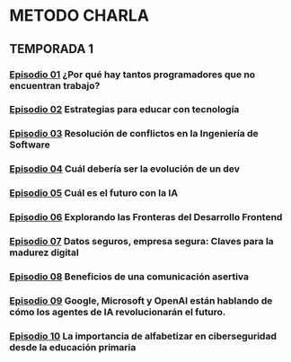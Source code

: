 # METODO CHARLA

## TEMPORADA 1

### [**Episodio 01**](./1-Episodio/) ¿Por qué hay tantos programadores que no encuentran trabajo?

### [**Episodio 02**](./2-Episodio/) Estrategias para educar con tecnología

### [**Episodio 03**](./3-Episodio/) Resolución de conflictos en la Ingeniería de Software

### [**Episodio 04**](./4-Episodio/) Cuál debería ser la evolución de un dev

### [**Episodio 05**](./5-Episodio/) Cuál es el futuro con la IA

### [**Episodio 06**](./6-Episodio/) Explorando las Fronteras del Desarrollo Frontend

### [**Episodio 07**](./7-Episodio/) Datos seguros, empresa segura: Claves para la madurez digital

### [**Episodio 08**](./8-Episodio/) Beneficios de una comunicación asertiva

### [**Episodio 09**](./9-Episodio/) Google, Microsoft y OpenAI están hablando de cómo los agentes de IA revolucionarán el futuro.

### [**Episodio 10**](./10-Episodio/) La importancia de alfabetizar en ciberseguridad desde la educación primaria
